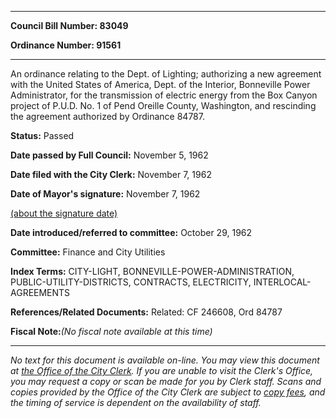 

********

**Council Bill Number: 83049**
   
**Ordinance Number: 91561**
********

 An ordinance relating to the Dept. of Lighting; authorizing a new agreement with the United States of America, Dept. of the Interior, Bonneville Power Administrator, for the transmission of electric energy from the Box Canyon project of P.U.D. No. 1 of Pend Oreille County, Washington, and rescinding the agreement authorized by Ordinance 84787.

**Status:** Passed
   
**Date passed by Full Council:** November 5, 1962
   
**Date filed with the City Clerk:** November 7, 1962
   
**Date of Mayor's signature:** November 7, 1962
   
[(about the signature date)](/~public/approvaldate.htm)
   
   
   
**Date introduced/referred to committee:** October 29, 1962
   
**Committee:** Finance and City Utilities
   
   
**Index Terms:** CITY-LIGHT, BONNEVILLE-POWER-ADMINISTRATION, PUBLIC-UTILITY-DISTRICTS, CONTRACTS, ELECTRICITY, INTERLOCAL-AGREEMENTS

**References/Related Documents:** Related: CF 246608, Ord 84787

**Fiscal Note:**_(No fiscal note available at this time)_
********

_No text for this document is available on-line. You may view this document at [the Office of the City Clerk](http://www.seattle.gov/leg/clerk/contactUs.htm). If you are unable to visit the Clerk's Office, you may request a copy or scan be made for you by Clerk staff. Scans and copies provided by the Office of the City Clerk are subject to [copy fees](http://clerk.seattle.gov/~public/clerkfees.htm), and the timing of service is dependent on the availability of staff._

